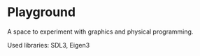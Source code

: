 # Playground

A space to experiment with graphics and physical programming.

Used libraries: SDL3, Eigen3